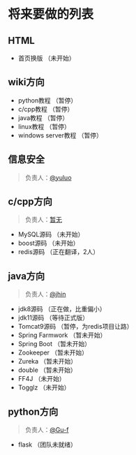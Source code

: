 # 将来要做的列表

## HTML  
* 首页换版 （未开始）

## wiki方向  
* python教程 （暂停）
* c/cpp教程 （暂停）
* java教程 （暂停）
* linux教程 （暂停）
* windows server教程 （暂停）

## 信息安全  
>负责人：[@yuluo](https://github.com/yuluo-zy)

## c/cpp方向  
>负责人：[暂无](#)
* MySQL源码 （未开始）
* boost源码 （未开始）
* redis源码 （正在翻译，2人）

## java方向  
> 负责人：[@jhin](https://github.com/folTAN)
* jdk8源码 （正在做，比重偏小）
* jdk11源码 （等待正式版）
* Tomcat9源码 （暂停，为redis项目让路）
* Spring Farmwork （暂未开始）
* Spring Boot （暂未开始）
* Zookeeper （暂未开始）
* Zureka （暂未开始）
* double （暂未开始）
* FF4J （未开始）
* Togglz （未开始）

## python方向
>负责人：[@Gu-f](https://github.com/Gu-f)  
* flask （团队未就绪）
